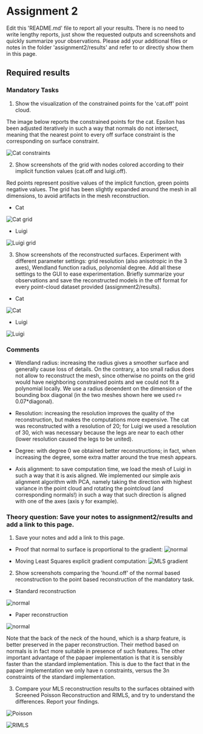 # Assignment 2

Edit this 'README.md' file to report all your results. There is no need to write lengthy reports, just show the requested outputs and screenshots and quickly summarize your observations. Please add your additional files or notes in the folder 'assignment2/results' and refer to or directly show them in this page.

## Required results

### Mandatory Tasks
1) Show the visualization of the constrained points for the 'cat.off' point cloud.

The image below reports the constrained points for the cat. Epsilon has been adjusted iteratively in such a way that normals do not intersect, meaning that the nearest point to every off surface constraint is the corresponding on surface constraint.

![Cat constraints](https://github.com/ccasam/GP2020-Assignments/blob/master/assignment2/results/constraints.png)

2) Show screenshots of the grid with nodes colored according to their implicit function values (cat.off and luigi.off).

Red points represent positive values of the implicit function, green points negative values. The grid has been slightly expanded around the mesh in all dimensions, to avoid artifacts in the mesh reconstruction.

* Cat

![Cat grid](https://github.com/ccasam/GP2020-Assignments/blob/master/assignment2/results/catgrid.png)

* Luigi

![Luigi grid](https://github.com/ccasam/GP2020-Assignments/blob/master/assignment2/results/luigigrid.png)

3) Show screenshots of the reconstructed surfaces. Experiment with different parameter settings: grid resolution (also anisotropic in the 3 axes), Wendland function radius, polynomial degree. Add all these settings to the GUI to ease experimentation. Briefly summarize your observations and save the reconstructed models in the off format for every point-cloud dataset provided (assignment2/results).

* Cat

![Cat](https://github.com/ccasam/GP2020-Assignments/blob/master/assignment2/results/cat.png)


* Luigi

![Luigi](https://github.com/ccasam/GP2020-Assignments/blob/master/assignment2/results/luigi.png)

### Comments

* Wendland radius: increasing the radius gives a smoother surface and generally cause loss of details. On the contrary, a too small radius does not allow to reconstruct the mesh, since otherwise no points on the grid would have neighboring constrained points and we could not fit a polynomial locally. We use a radius deoendent on the dimension of the bounding box diagonal (in the two meshes shown here we used r= 0.07\*diagonal).

* Resolution: increasing the resolution improves the quality of the reconstruction, but makes the computations more expensive. The cat was reconstructed with a resolution of 20; for Luigi we used a resolution of 30, wich was necessary because the legs are near to each other (lower resolution caused the legs to be united).

* Degree: with degree 0 we obtained better reconstructions; in fact, when increasing the degree, some extra matter around the true mesh appears.

* Axis alignment: to save computation time, we load the mesh of Luigi in such a way that it is axis aligned. We implemented our simple axis alignment algorithm with PCA, namely taking the direction with highest variance in the point cloud and rotating the pointcloud (and corresponding normals!) in such a way that such direction is aligned with one of the axes (axis y for example).


### Theory question: Save your notes to assignment2/results and add a link to this page.

1) Save your notes and add a link to this page.

* Proof that normal to surface is proportional to the gradient:
![normal](https://github.com/ccasam/GP2020-Assignments/blob/master/assignment2/results/gradient_orthogonal.jpeg)

* Moving Least Squares explicit gradient computation:
![MLS gradient](https://github.com/ccasam/GP2020-Assignments/blob/master/assignment2/results/mlsgrad.jpeg)

2) Show screenshots comparing the 'hound.off' of the normal based reconstruction to the point based reconstruction of the mandatory task.

* Standard reconstruction

![normal](https://github.com/ccasam/GP2020-Assignments/blob/master/assignment2/results/hound_standard.png)

* Paper reconstruction

![normal](https://github.com/ccasam/GP2020-Assignments/blob/master/assignment2/results/hound_paper.png)

Note that the back of the neck of the hound, which is a sharp feature, is better preserved in the paper reconstruction. Their method based on normals is in fact more suitable in presence of such features. The other important advantage of the papaer implementation is that it is sensibly faster than the standard implementation. This is due to the fact that in the papaer implementation we only have n constraints, versus the 3n constraints of the standard implementation.

3) Compare your MLS reconstruction results to the surfaces obtained with Screened Poisson Reconstruction and RIMLS, and try to understand the differences. Report your findings.

![Poisson](https://github.com/ccasam/GP2020-Assignments/blob/master/assignment2/results/poissonhound.png )

![RIMLS](https://github.com/ccasam/GP2020-Assignments/blob/master/assignment2/results/marchingcubesRIMLS.png )
